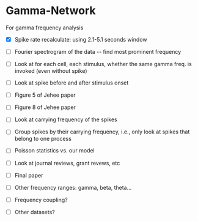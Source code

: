 # Gamma-Network
For gamma frequency analysis

- [x] Spike rate recalculate: using 2.1-5.1 seconds window
- [ ] Fourier spectrogram of the data -- find most prominent frequency
- [ ] Look at for each cell, each stimulus, whether the same gamma freq. is invoked (even without spike)
- [ ] Look at spike before and after stimulus onset
- [ ] Figure 5 of Jehee paper
- [ ] Figure 8 of Jehee paper
- [ ] Look at carrying frequency of the spikes
- [ ] Group spikes by their carrying frequency, i.e., only look at spikes that belong to one process 
- [ ] Poisson statistics vs. our model
- [ ] Look at journal reviews, grant revews, etc
- [ ] Final paper

- [ ] Other frequency ranges: gamma, beta, theta...
- [ ] Frequency coupling?
- [ ] Other datasets?
